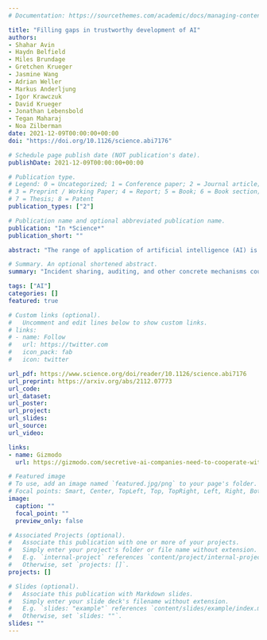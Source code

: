 ```yaml
---
# Documentation: https://sourcethemes.com/academic/docs/managing-content/

title: "Filling gaps in trustworthy development of AI"
authors:
- Shahar Avin
- Haydn Belfield
- Miles Brundage
- Gretchen Krueger
- Jasmine Wang
- Adrian Weller
- Markus Anderljung
- Igor Krawczuk
- David Krueger
- Jonathan Lebensbold
- Tegan Maharaj
- Noa Zilberman
date: 2021-12-09T00:00:00+00:00
doi: "https://doi.org/10.1126/science.abi7176"

# Schedule page publish date (NOT publication's date).
publishDate: 2021-12-09T00:00:00+00:00

# Publication type.
# Legend: 0 = Uncategorized; 1 = Conference paper; 2 = Journal article;
# 3 = Preprint / Working Paper; 4 = Report; 5 = Book; 6 = Book section;
# 7 = Thesis; 8 = Patent
publication_types: ["2"]

# Publication name and optional abbreviated publication name.
publication: "In *Science*"
publication_short: ""

abstract: "The range of application of artificial intelligence (AI) is vast, as is the potential for harm. Growing awareness of potential risks from AI systems has spurred action to address those risks while eroding confidence in AI systems and the organizations that develop them. A 2019 study (1) found more than 80 organizations that have published and adopted “AI ethics principles,” and more have joined since. But the principles often leave a gap between the “what” and the “how” of trustworthy AI development. Such gaps have enabled questionable or ethically dubious behavior, which casts doubts on the trustworthiness of specific organizations, and the field more broadly. There is thus an urgent need for concrete methods that both enable AI developers to prevent harm and allow them to demonstrate their trustworthiness through verifiable behavior. Below, we explore mechanisms [drawn from (2)] for creating an ecosystem where AI developers can earn trust—if they are trustworthy (see the figure). Better assessment of developer trustworthiness could inform user choice, employee actions, investment decisions, legal recourse, and emerging governance regimes."

# Summary. An optional shortened abstract.
summary: "Incident sharing, auditing, and other concrete mechanisms could help verify the trustworthiness of actors"

tags: ["AI"]
categories: []
featured: true

# Custom links (optional).
#   Uncomment and edit lines below to show custom links.
# links:
# - name: Follow
#   url: https://twitter.com
#   icon_pack: fab
#   icon: twitter

url_pdf: https://www.science.org/doi/reader/10.1126/science.abi7176
url_preprint: https://arxiv.org/abs/2112.07773
url_code:
url_dataset:
url_poster:
url_project:
url_slides:
url_source:
url_video:

links:
- name: Gizmodo
  url: https://gizmodo.com/secretive-ai-companies-need-to-cooperate-with-good-hack-1848185849

# Featured image
# To use, add an image named `featured.jpg/png` to your page's folder. 
# Focal points: Smart, Center, TopLeft, Top, TopRight, Left, Right, BottomLeft, Bottom, BottomRight.
image:
  caption: ""
  focal_point: ""
  preview_only: false

# Associated Projects (optional).
#   Associate this publication with one or more of your projects.
#   Simply enter your project's folder or file name without extension.
#   E.g. `internal-project` references `content/project/internal-project/index.md`.
#   Otherwise, set `projects: []`.
projects: []

# Slides (optional).
#   Associate this publication with Markdown slides.
#   Simply enter your slide deck's filename without extension.
#   E.g. `slides: "example"` references `content/slides/example/index.md`.
#   Otherwise, set `slides: ""`.
slides: ""
---
```


